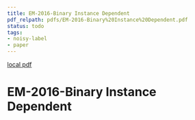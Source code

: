 ```yaml
---
title: EM-2016-Binary Instance Dependent
pdf_relpath: pdfs/EM-2016-Binary%20Instance%20Dependent.pdf
status: todo
tags:
- noisy-label
- paper
---
```


[local pdf](../../../pdfs/EM-2016-Binary%20Instance%20Dependent.pdf)

# EM-2016-Binary Instance Dependent
